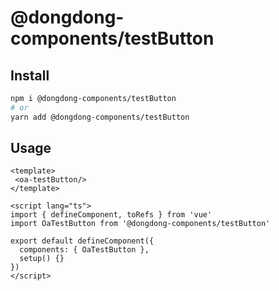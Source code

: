 # @dongdong-components/testButton

## Install

```bash
npm i @dongdong-components/testButton
# or
yarn add @dongdong-components/testButton
```

## Usage

```vue
<template>
 <oa-testButton/>
</template>

<script lang="ts">
import { defineComponent, toRefs } from 'vue'
import OaTestButton from '@dongdong-components/testButton'

export default defineComponent({
  components: { OaTestButton },
  setup() {}
})
</script>
```

